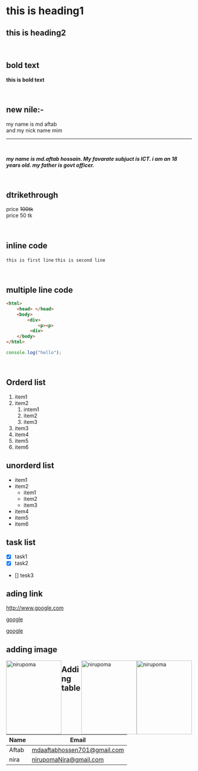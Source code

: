 <!--markdown tutorial-->
# this is heading1
## this is heading2


<br>

## bold text
**this is bold text**

<br>

## new nile:-  
 my name is md aftab  
 and my nick name mim
 ___

 <br>

 **_<p>my name is md.aftab hossain. My favarate subjuct is ICT. i am an 18 years old. my father is govt officer.<p>_**

 <br>

 ## dtrikethrough
 price ~~100tk~~  
 price 50 tk

 <br>

 ## inline code
`this is first line`
`this is second line`

<br>

## multiple line code
```html
<html>
    <head> </head>
    <body>
        <div>
            <p><p>    
         <div>
    </body>
</html>
```

```javascript
console.log("hello");
```

<br>

## Orderd list
1. item1
2. item2
    1. intem1
    2. item2
    3. item3
3. item3
4. item4
5. item5
6. item6

## unorderd list
- item1
- item2
    - item1
    - item2
    - item3
- item4
- item5
- item6

## task list
- [x] task1
- [x] task2
- [] tesk3

## ading link
http://www.google.com


[google](http://www.google.com)

[google](google)

## adding image

<img src ="nirupoma.jpg" width="150px" height="200px" title="nirupoma" style ="display:inline;float:left"/>
<img src ="nirupoma.jpg" width="150px" height="200px" title="nirupoma" style ="display:inline;float:right"/>
<img src ="nirupoma.jpg" width="150px" height="200px" title="nirupoma" style ="display:inline;float:right"/>



 
<!--![nirupma](nirupoma.jpg)-->
## Adding table

| Name | Email | 
| ---- | ----|
| Aftab | mdaaftabhossen701@gmail.com|
|nira | nirupomaNira@gmail.com|  

